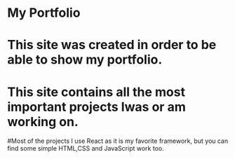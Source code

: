 # My Portfolio
# This site was created in order to be able to show my portfolio.

# This site contains all the most important projects Iwas or am working on.
#Most of the projects I use React as it is my favorite framework, but you can find some simple HTML,CSS and JavaScript work too.

